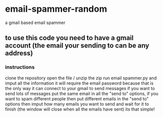 # email-spammer-random
a gmail based email spammer

## to use this code you need to have a gmail account (the email your sending to can be any address)

### instructions
clone the repository
open the file / unzip the zip
run email spammer.py and imput all the information
it will require the email password because that is the only way it can connect to your gmail to send messages
if you want to send lots of messages put the same email in all the "send to" options, if you want to spam different people then put different emails in the "send to" options then imput how many emails you want to send and wait for it to finish (the window will close when all the emails have sent) its that simple!
